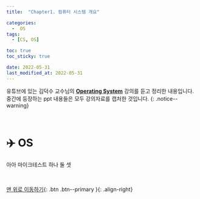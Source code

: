 ```yaml
---
title:  "Chapter1. 컴퓨터 시스템 개요" 

categories:
  -  OS
tags:
  - [CS, OS]

toc: true
toc_sticky: true

date: 2022-05-31
last_modified_at: 2022-05-31
---
```


유튜브에 있는 김덕수 교수님의 **[Operating System](https://www.youtube.com/watch?v=EdTtGv9w2sA&list=PLBrGAFAIyf5rby7QylRc6JxU5lzQ9c4tN)** 강의를 듣고 정리한 내용입니다.<br>
중간에 등장하는 ppt 내용들은 모두 강의자료를 캡처한 것입니다.
{: .notice--warning}

<br>

# ✈️ OS

아아 마이크테스트 하나 둘 셋

<br>

[맨 위로 이동하기](#){: .btn .btn--primary }{: .align-right}